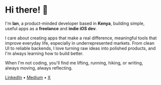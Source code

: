 # Hi there! 👋  
I'm **Ian**, a product-minded developer based in **Kenya**, building simple, useful apps as a **freelance** and **indie iOS dev**.

I care about creating apps that make a real difference, meaningful tools that improve everyday life, especially in underrepresented markets. From clean UI to reliable backends, I love turning raw ideas into polished products, and I'm always learning how to build better.

When I'm not coding, you'll find me lifting, running, hiking, or writing, always moving, always reflecting.


[LinkedIn](https://www.linkedin.com/in/iankiprotichh/) • [Medium](https://medium.com/@ianwastaken) • [X](https://x.com/ctrliann)
